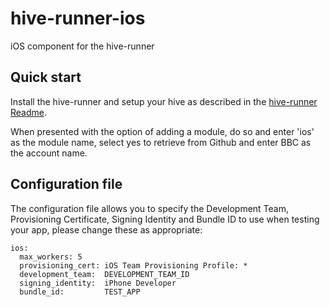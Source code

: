 # hive-runner-ios

iOS component for the hive-runner

## Quick start

Install the hive-runner and setup your hive as described in the [hive-runner Readme](https://github.com/bbc/hive-runner/blob/master/README.md).

When presented with the option of adding a module, do so and enter 'ios' as the module name, select yes to retrieve from Github and enter BBC as the account name.

## Configuration file

The configuration file allows you to specify the Development Team, Provisioning Certificate, Signing Identity and Bundle ID to use when testing your app, please change these as appropriate:

    ios:
      max_workers: 5
      provisioning_cert: iOS Team Provisioning Profile: *
      development_team:  DEVELOPMENT_TEAM_ID
      signing_identity:  iPhone Developer
      bundle_id:         TEST_APP